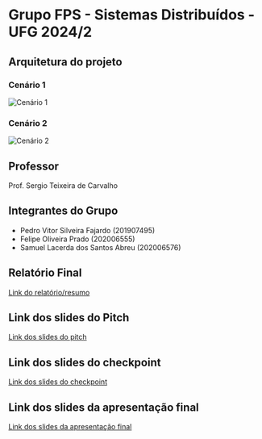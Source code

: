 # Grupo FPS - Sistemas Distribuídos - UFG 2024/2

## Arquitetura do projeto

### Cenário 1

![Cenário 1](https://omni-pub-bkt.s3.amazonaws.com/omni-tasks/upload_manual/88320210-5984-4752-8533-52bf0da7bb21.jpg)

### Cenário 2

![Cenário 2](https://omni-pub-bkt.s3.amazonaws.com/omni-tasks/upload_manual/62baa45b-38ba-4669-917b-cdd24279b69b.jpg)

## Professor

Prof. Sergio Teixeira de Carvalho

## Integrantes do Grupo

- Pedro Vitor Silveira Fajardo (201907495)
- Felipe Oliveira Prado (202006555)
- Samuel Lacerda dos Santos Abreu (202006576)

## Relatório Final

[Link do relatório/resumo](https://omni-pub-bkt.s3.amazonaws.com/omni-tasks/upload_manual/88455bd8-f239-4669-8ca8-274782282d29.pdf)

## Link dos slides do Pitch

[Link dos slides do pitch](https://www.canva.com/design/DAGRsqrEtC8/Yl_FvefgQj5hck8IdvdO1A/edit)

## Link dos slides do checkpoint

[Link dos slides do checkpoint](https://www.canva.com/design/DAGV7tlNgyM/9lvHbVy6MotVwKyizG-qPw/edit)

## Link dos slides da apresentação final

[Link dos slides da apresentação final](https://www.canva.com/design/DAGZGbctVss/kRH2W2e1zjErv9ZC8sEqZA/edit)
